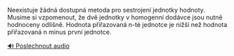 
Neexistuje žádná dostupná metoda pro sestrojení jednotky hodnoty. Musíme si vzpomenout, že dvě jednotky v homogenní dodávce jsou nutně hodnoceny odlišně. Hodnota přiřazovaná n-té jednotce je nižší než hodnota přiřazovaná n minus první jednotce.

[🔊 Poslechnout audio](/data/7-paragraphs/audio/chapter_42/para_005-Neexistuje-dn-dostupn-metoda-pro-sestrojen-je.mp3)
